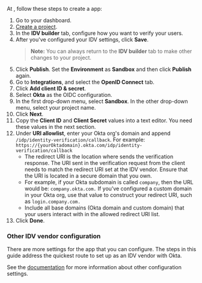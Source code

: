 At [<StackSnippet snippet="idp" inline />](https://workforce.incode.com/overview), follow these steps to create a <StackSnippet snippet="idp" inline /> app:

1. Go to your <StackSnippet snippet="idp" inline /> dashboard.
1. [Create a project](https://docs.clearme.com/docs/create-project).
1. In the **IDV builder** tab, configure how you want to verify your users.
1. After you've configured your IDV settings, click **Save**.
   > **Note:** You can always return to the **IDV builder** tab to make other changes to your project.
1. Click **Publish**. Set the **Environment** as **Sandbox** and then click **Publish** again.
1. Go to **Integrations**, and select the **OpenID Connect** tab.
1. Click **Add client ID & secret**.
1. Select **Okta** as the OIDC configuration.
1. In the first drop-down menu, select **Sandbox**. In the other drop-down menu, select your project name.
1. Click **Next**.
1. Copy the **Client ID** and **Client Secret** values into a text editor. You need these values in the next section.
1. Under **URI allowlist**, enter your Okta org's domain and append `/idp/identity-verification/callback`. For example: `https://{yourOktadomain}.okta.com/idp/identity-verification/callback`
   * The redirect URI is the location where <StackSnippet snippet="idp" inline /> sends the verification response. The URI sent in the verification request from the client needs to match the redirect URI set at the IDV vendor. Ensure that the URI is located in a secure domain that you own.
   * For example, if your Okta subdomain is called `company`, then the URL would be: `company.okta.com.` If you’ve configured a custom domain in your Okta org, use that value to construct your redirect URI, such as `login.company.com.`
   * Include all base domains (Okta domain and custom domain) that your users interact with in the allowed redirect URI list.
1. Click **Done**.

### Other IDV vendor configuration

There are more settings for the <StackSnippet snippet="idp" inline /> app that you can configure. The steps in this guide address the quickest route to set up <StackSnippet snippet="idp" inline /> as an IDV vendor with Okta.

See the [<StackSnippet snippet="idp" inline /> documentation](https://docs.clearme.com/docs/okta) for more information about other configuration settings.
